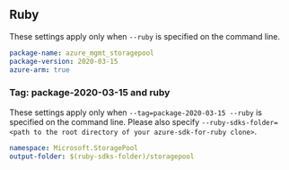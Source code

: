 ## Ruby

These settings apply only when `--ruby` is specified on the command line.

```yaml
package-name: azure_mgmt_storagepool
package-version: 2020-03-15
azure-arm: true
```

### Tag: package-2020-03-15 and ruby

These settings apply only when `--tag=package-2020-03-15 --ruby` is specified on the command line.
Please also specify `--ruby-sdks-folder=<path to the root directory of your azure-sdk-for-ruby clone>`.

```yaml $(tag) == 'package-2020-03-15' && $(ruby)
namespace: Microsoft.StoragePool
output-folder: $(ruby-sdks-folder)/storagepool
```
